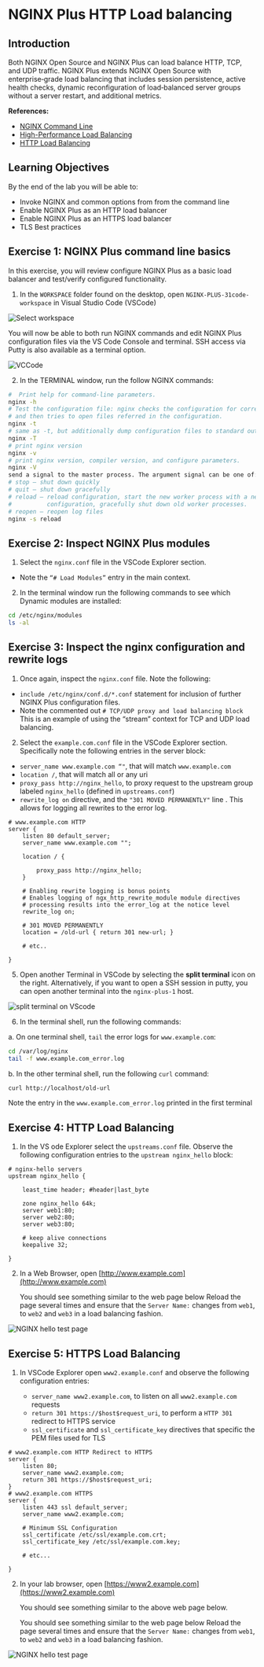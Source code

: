 # NGINX Plus HTTP Load balancing

## Introduction

Both NGINX Open Source and NGINX Plus can load balance HTTP, TCP, and UDP traffic. NGINX Plus extends NGINX Open Source 
with enterprise‑grade load balancing that includes session persistence, active health checks, dynamic reconfiguration of 
load‑balanced server groups without a server restart, and additional metrics.

**References:** 
 * [NGINX Command Line](https://www.nginx.com/resources/wiki/start/topics/tutorials/commandline/)
 * [High-Performance Load Balancing](https://www.nginx.com/products/nginx/load-balancing/)
 * [HTTP Load Balancing](https://docs.nginx.com/nginx/admin-guide/load-balancer/http-load-balancer/)

## Learning Objectives 

By the end of the lab you will be able to: 

 * Invoke NGINX and common options from from the command line
 * Enable NGINX Plus as an HTTP load balancer 
 * Enable NGINX Plus as an HTTPS load balancer 
 * TLS Best practices 

## Exercise 1: NGINX Plus command line basics

In this exercise, you will review configure NGINX Plus as a basic load balancer and test/verify configured functionality.   

1. In the `WORKSPACE` folder found on the desktop, open `NGINX-PLUS-31code-workspace` in Visual Studio Code (VSCode)

![Select workspace](media/2020-06-26_12-41.png)

You will now be able to both run NGINX commands and edit NGINX Plus configuration files via the VS Code Console and 
terminal. SSH access via Putty is also available as a terminal option. 

![VCCode](media/2020-06-26_12-42.png)

2. In the TERMINAL window, run the follow NGINX commands: 

```bash
#  Print help for command-line parameters.
nginx -h 
# Test the configuration file: nginx checks the configuration for correct syntax, 
# and then tries to open files referred in the configuration.
nginx -t 
# same as -t, but additionally dump configuration files to standard output
nginx -T 
# print nginx version
nginx -v
# print nginx version, compiler version, and configure parameters.
nginx -V 
send a signal to the master process. The argument signal can be one of:
# stop — shut down quickly
# quit — shut down gracefully
# reload — reload configuration, start the new worker process with a new
#          configuration, gracefully shut down old worker processes.
# reopen — reopen log files
nginx -s reload 
```

## Exercise 2: Inspect NGINX Plus modules

1. Select the `nginx.conf` file in the VSCode Explorer section. 

 * Note the `“# Load Modules”` entry in the main context. 

2. In the terminal window run the following commands to see which Dynamic modules are installed: 

```bash
cd /etc/nginx/modules  
ls -al 
```

## Exercise 3: Inspect the nginx configuration and rewrite logs

1. Once again, inspect the `nginx.conf` file. Note the following:

 * `include /etc/nginx/conf.d/*.conf` statement for inclusion of further NGINX Plus configuration files.
 * Note the commented out `# TCP/UDP proxy and load balancing block` This is an example of using the “stream” context 
   for TCP and UDP load balancing. 
  
2. Select the `example.com.conf` file in the VSCode Explorer section. Specifically note the following entries in the 
   server block: 

 * `server_name www.example.com “"`, that will match `www.example.com`
 * `location /`, that will match all or any uri 
 * `proxy_pass http://nginx_hello`, to proxy request to the upstream group labeled `nginx_hello` (defined in `upstreams.conf`) 
 * `rewrite_log on` directive, and the `"301 MOVED PERMANENTLY"` line . This allows for logging all rewrites to the error log. 


```nginx
# www.example.com HTTP
server {
    listen 80 default_server;
    server_name www.example.com "";

    location / {
        
        proxy_pass http://nginx_hello;
    }

    # Enabling rewrite logging is bonus points
    # Enables logging of ngx_http_rewrite_module module directives 
    # processing results into the error_log at the notice level
    rewrite_log on;
    
    # 301 MOVED PERMANENTLY
    location = /old-url { return 301 new-url; } 

    # etc..

}

```

5. Open another Terminal in VSCode by selecting the **split terminal** icon on the right.
   Alternatively, if you want to open a SSH session in putty, you can open another terminal into the `nginx-plus-1` host. 

![split terminal on VScode](media/2020-06-26_12-53.png)
 
6. In the terminal shell, run the following commands:

 a. On one terminal shell, `tail` the error logs for `www.example.com`: 

```bash
cd /var/log/nginx 
tail -f www.example.com_error.log 
```

 b. In the other terminal shell, run the following `curl` command: 
 
```bash
curl http://localhost/old-url 
```

Note the entry in the `www.example.com_error.log` printed in the first terminal

## Exercise 4: HTTP Load Balancing

1. In the VS ode Explorer select the `upstreams.conf` file. Observe the following configuration entries to the 
   `upstream nginx_hello` block: 

```nginx
# nginx-hello servers 
upstream nginx_hello {

    least_time header; #header|last_byte 

    zone nginx_hello 64k;
    server web1:80;
    server web2:80;
    server web3:80; 

    # keep alive connections
    keepalive 32;

}
```

2. In a Web Browser, open [http://www.example.com](http://www.example.com)

   You should see something similar to the web page below 
   Reload the page several times and ensure that the `Server Name:` changes from `web1`, to `web2` and `web3` in a load 
   balancing fashion. 

![NGINX hello test page](media/2020-06-26_13-04.png)

## Exercise 5: HTTPS Load Balancing

1. In VSCode Explorer open `www2.example.conf` and observe the following configuration entries: 

   * `server_name www2.example.com`, to listen on all `www2.example.com` requests
   * `return 301 https://$host$request_uri`, to perform a `HTTP 301` redirect to HTTPS service
   * `ssl_certificate` and `ssl_certificate_key` directives that specific the PEM files used for TLS

```nginx
# www2.example.com HTTP Redirect to HTTPS
server {
    listen 80;
    server_name www2.example.com;
    return 301 https://$host$request_uri;
}
# www2.example.com HTTPS
server {
    listen 443 ssl default_server;
    server_name www2.example.com;

    # Minimum SSL Configuration
    ssl_certificate /etc/ssl/example.com.crt;
    ssl_certificate_key /etc/ssl/example.com.key;

    # etc...

}
```

2. In your lab browser, open [https://www2.example.com](https://www2.example.com)

   You should see something similar to the above web page below. 

   You should see something similar to the web page below 
   Reload the page several times and ensure that the `Server Name:` changes from `web1`, to `web2` and `web3` in a load 
   balancing fashion. 

![NGINX hello test page](media/2020-06-26_13-04.png)